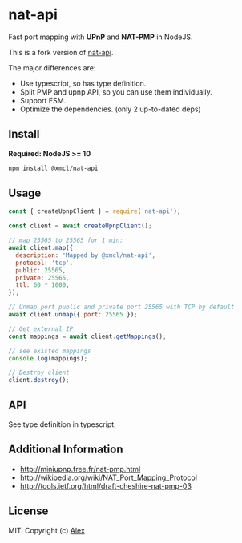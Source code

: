 # nat-api

Fast port mapping with **UPnP** and **NAT-PMP** in NodeJS.

This is a fork version of [nat-api](https://npmjs.org/nat-api).

The major differences are:

- Use typescript, so has type definition.
- Split PMP and upnp API, so you can use them individually.
- Support ESM.
- Optimize the dependencies. (only 2 up-to-dated deps)

## Install

**Required: NodeJS >= 10**

```sh
npm install @xmcl/nat-api
```

## Usage

```js
const { createUpnpClient } = require('nat-api');

const client = await createUpnpClient();

// map 25565 to 25565 for 1 min:
await client.map({
  description: 'Mapped by @xmcl/nat-api',
  protocol: 'tcp',
  public: 25565,
  private: 25565,
  ttl: 60 * 1000,
});

// Unmap port public and private port 25565 with TCP by default
await client.unmap({ port: 25565 });

// Get external IP
const mappings = await client.getMappings();

// see existed mappings
console.log(mappings);

// Destroy client
client.destroy();
```

## API

See type definition in typescript.

## Additional Information

- http://miniupnp.free.fr/nat-pmp.html
- http://wikipedia.org/wiki/NAT_Port_Mapping_Protocol
- http://tools.ietf.org/html/draft-cheshire-nat-pmp-03

## License

MIT. Copyright (c) [Alex](https://github.com/alxhotel)

[nat-api-ti]: https://img.shields.io/travis/com/alxhotel/nat-api/master.svg
[nat-api-tu]: https://travis-ci.com/alxhotel/nat-api
[nat-api-ni]: https://img.shields.io/npm/v/nat-api.svg
[nat-api-nu]: https://npmjs.org/package/nat-api
[nat-api-di]: https://david-dm.org/alxhotel/nat-api/status.svg
[nat-api-du]: https://david-dm.org/alxhotel/nat-api
[standard-image]: https://img.shields.io/badge/code_style-standard-brightgreen.svg
[standard-url]: https://standardjs.com
